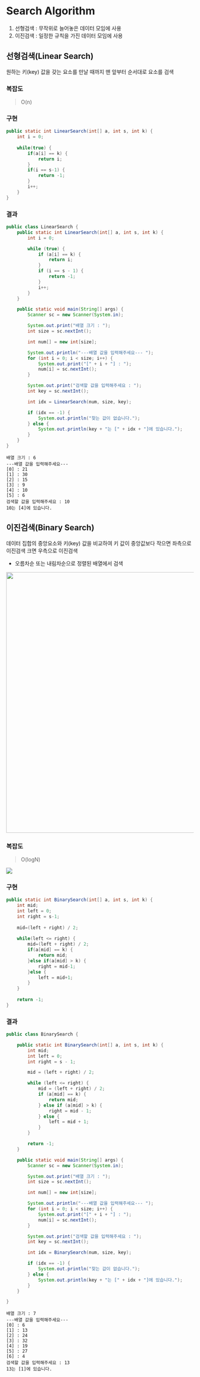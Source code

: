 ﻿# Search Algorithm
1. 선형검색 : 무작위로 늘어놓은 데이터 모임에 사용
2. 이진검색 : 일정한 규칙을 가진 데이터 모임에 사용

## 선형검색(Linear Search)
원하는 키(key) 값을 갖는 요소를 만날 때까지 맨 앞부터 순서대로 요소를 검색

### 복잡도

> O(n)

### 구현
```java
public static int LinearSearch(int[] a, int s, int k) {
	int i = 0;
	
	while(true) {
		if(a[i] == k) {
			return i;
		}
		if(i == s-1) {
			return -1;
		}
		i++;
	}		
}
```
### 결과
```java
public class LinearSearch {
	public static int LinearSearch(int[] a, int s, int k) {
		int i = 0;

		while (true) {
			if (a[i] == k) {
				return i;
			}
			if (i == s - 1) {
				return -1;
			}
			i++;
		}
	}

	public static void main(String[] args) {
		Scanner sc = new Scanner(System.in);

		System.out.print("배열 크기 : ");
		int size = sc.nextInt();

		int num[] = new int[size];

		System.out.println("---배열 값을 입력해주세요--- ");
		for (int i = 0; i < size; i++) {
			System.out.print("[" + i + "] : ");
			num[i] = sc.nextInt();
		}

		System.out.print("검색할 값을 입력해주세요 : ");
		int key = sc.nextInt();

		int idx = LinearSearch(num, size, key);

		if (idx == -1) {
			System.out.println("찾는 값이 없습니다.");
		} else {
			System.out.println(key + "는 [" + idx + "]에 있습니다.");
		}
	}
}
```
```
배열 크기 : 6
---배열 값을 입력해주세요--- 
[0] : 21
[1] : 30
[2] : 15
[3] : 9
[4] : 10
[5] : 6
검색할 값을 입력해주세요 : 10
10는 [4]에 있습니다.
```

## 이진검색(Binary Search)
데이터 집합의 중앙요소와 키(key) 값을 비교하여 키 값이 중앙값보다 작으면 좌측으로 이진검색 크면 우측으로 이진검색

- 오름차순 또는 내림차순으로 정렬된 배열에서 검색


<img src="https://user-images.githubusercontent.com/46274903/92437472-f941dc00-f1e1-11ea-8771-4c0d00985c96.PNG " width="700"  height="">

### 복잡도

    

> O(logN)

<img src="https://user-images.githubusercontent.com/46274903/92437923-db28ab80-f1e2-11ea-8758-18451293fd97.PNG " width=""  height="">

### 구현
```java
public static int BinarySearch(int[] a, int s, int k) {
	int mid;
	int left = 0;
	int right = s-1;
	
	mid=(left + right) / 2;
	
	while(left <= right) {
		mid=(left + right) / 2;
		if(a[mid] == k) {
			return mid;
		}else if(a[mid] > k) {
			right = mid-1;
		}else {
			left = mid+1;
		}
	}
	
	return -1;
}
```
### 결과
```java
public class BinarySearch {

	public static int BinarySearch(int[] a, int s, int k) {
		int mid;
		int left = 0;
		int right = s - 1;

		mid = (left + right) / 2;

		while (left <= right) {
			mid = (left + right) / 2;
			if (a[mid] == k) {
				return mid;
			} else if (a[mid] > k) {
				right = mid - 1;
			} else {
				left = mid + 1;
			}
		}

		return -1;
	}

	public static void main(String[] args) {
		Scanner sc = new Scanner(System.in);

		System.out.print("배열 크기 : ");
		int size = sc.nextInt();

		int num[] = new int[size];

		System.out.println("---배열 값을 입력해주세요--- ");
		for (int i = 0; i < size; i++) {
			System.out.print("[" + i + "] : ");
			num[i] = sc.nextInt();
		}

		System.out.print("검색할 값을 입력해주세요 : ");
		int key = sc.nextInt();

		int idx = BinarySearch(num, size, key);

		if (idx == -1) {
			System.out.println("찾는 값이 없습니다.");
		} else {
			System.out.println(key + "는 [" + idx + "]에 있습니다.");
		}
	}

}
```
```
배열 크기 : 7
---배열 값을 입력해주세요--- 
[0] : 6
[1] : 13
[2] : 24
[3] : 32
[4] : 19
[5] : 27
[6] : 4
검색할 값을 입력해주세요 : 13
13는 [1]에 있습니다.
```
